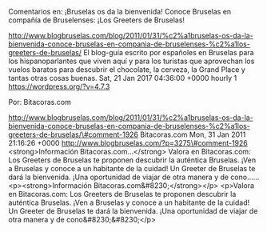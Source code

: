 Comentarios en: ¡Bruselas os da la bienvenida! Conoce Bruselas en
compañía de Bruselenses: ¡Los Greeters de Bruselas!

http://www.blogbruselas.com/blog/2011/01/31/%c2%a1bruselas-os-da-la-bienvenida-conoce-bruselas-en-compania-de-bruselenses-%c2%a1los-greeters-de-bruselas/
El blog-guía escrito por españoles en Bruselas para los hispanoparlantes
que viven aquí y para los turistas que aprovechan los vuelos baratos
para descubrir el chocolate, la cerveza, la Grand Place y tantas otras
cosas buenas. Sat, 21 Jan 2017 04:36:00 +0000 hourly 1
https://wordpress.org/?v=4.7.3

Por: Bitacoras.com

http://www.blogbruselas.com/blog/2011/01/31/%c2%a1bruselas-os-da-la-bienvenida-conoce-bruselas-en-compania-de-bruselenses-%c2%a1los-greeters-de-bruselas/\#comment-1926
Bitacoras.com Mon, 31 Jan 2011 21:16:26 +0000
http://www.blogbruselas.com/?p=3275\#comment-1926
&lt;strong&gt;Información Bitacoras.com\...&lt;/strong&gt; Valora en
Bitacoras.com: Los Greeters de Bruselas te proponen descubrir la
auténtica Bruselas. ¡Ven a Bruselas y conoce a un habitante de la
cuidad! Un Greeter de Bruselas te dará la bienvenida. ¡Una oportunidad
de viajar de otra manera y de cono\...\... \<p\>\<strong\>Información
Bitacoras.com&\#8230;\</strong\>\</p\> \<p\>Valora en Bitacoras.com: Los
Greeters de Bruselas te proponen descubrir la auténtica Bruselas. ¡Ven a
Bruselas y conoce a un habitante de la cuidad! Un Greeter de Bruselas te
dará la bienvenida. ¡Una oportunidad de viajar de otra manera y de
cono&\#8230;&\#8230;\</p\>
